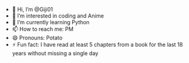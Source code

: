 - 👋 Hi, I’m @Giji01
- 👀 I’m interested in coding and Anime
- 🌱 I’m currently learning Python
- 📫 How to reach me: PM
- 😄 Pronouns: Potato
- ⚡ Fun fact: I have read at least 5 chapters from a book for the last 18 years without missing a single day

<!---
Giji01/Giji01 is a ✨ special ✨ repository because its `README.md` (this file) appears on your GitHub profile.
You can click the Preview link to take a look at your changes.
--->
